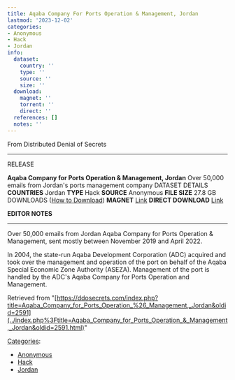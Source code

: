 ```yaml
---
title: Aqaba Company For Ports Operation & Management, Jordan
lastmod: '2023-12-02'
categories:
- Anonymous
- Hack
- Jordan
info:
  dataset:
    country: ''
    type: ''
    source: ''
    size: ''
  download:
    magnet: ''
    torrent: ''
    direct: ''
  references: []
  notes: ''
---
```




From Distributed Denial of Secrets

---
RELEASE

**Aqaba Company for Ports Operation & Management, Jordan**
Over 50,000 emails from Jordan's ports management company
DATASET DETAILS
**COUNTRIES** Jordan
**TYPE** Hack
**SOURCE** Anonymous
**FILE SIZE** 27.8 GB
DOWNLOADS ([How to Download](Torrents.html "Torrents"))
**MAGNET** [Link](magnet:?xt=urn:btih:4A650A92C183D226290F2F17E92738FD7EDD8425&dn=acpom.7z%7CLink)
**DIRECT DOWNLOAD** [Link](https://data.ddosecrets.com/Aqaba%20Company%20for%20Ports%20Operation%20&%20Management,%20Jordan/)

**EDITOR NOTES**

---

Over 50,000 emails from Jordan Aqaba Company for Ports Operation &
Management, sent mostly between November 2019 and April 2022.

In 2004, the state-run Aqaba Development Corporation (ADC) acquired and
took over the management and operation of the port on behalf of the
Aqaba Special Economic Zone Authority (ASEZA). Management of the port is
handled by the ADC's Aqaba Company for Ports Operation and Management.

Retrieved from
"[https://ddosecrets.com/index.php?title=Aqaba_Company_for_Ports_Operation_%26_Management,_Jordan&oldid=2591](../index.php%3Ftitle=Aqaba_Company_for_Ports_Operation_&_Management,_Jordan&oldid=2591.html)"

[Categories](./Special:Categories.html "Special:Categories"):

- [Anonymous](./Category:Anonymous.html "Category:Anonymous")
- [Hack](./Category:Hack.html "Category:Hack")
- [Jordan](./Category:Jordan.html "Category:Jordan")
